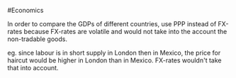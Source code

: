 #Economics 

In order to compare the GDPs of different countries, use PPP instead of FX-rates because FX-rates are volatile and would not take into the account the non-tradable goods. 

eg. since labour is in short supply in London then in Mexico, the price for haircut would be higher in London than in Mexico. FX-rates wouldn't take that into account.